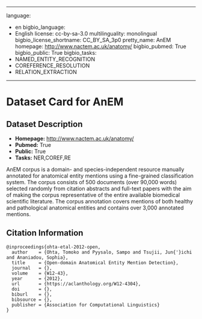 
---
language: 
- en
bigbio_language: 
- English
license: cc-by-sa-3.0
multilinguality: monolingual
bigbio_license_shortname: CC_BY_SA_3p0
pretty_name: AnEM
homepage: http://www.nactem.ac.uk/anatomy/
bigbio_pubmed: True
bigbio_public: True
bigbio_tasks: 
- NAMED_ENTITY_RECOGNITION
- COREFERENCE_RESOLUTION
- RELATION_EXTRACTION
---


# Dataset Card for AnEM

## Dataset Description

- **Homepage:** http://www.nactem.ac.uk/anatomy/
- **Pubmed:** True
- **Public:** True
- **Tasks:** NER,COREF,RE


AnEM corpus is a domain- and species-independent resource manually annotated for anatomical
entity mentions using a fine-grained classification system. The corpus consists of 500 documents
(over 90,000 words) selected randomly from citation abstracts and full-text papers with
the aim of making the corpus representative of the entire available biomedical scientific
literature. The corpus annotation covers mentions of both healthy and pathological anatomical
entities and contains over 3,000 annotated mentions.



## Citation Information

```
@inproceedings{ohta-etal-2012-open,
  author    = {Ohta, Tomoko and Pyysalo, Sampo and Tsujii, Jun{'}ichi and Ananiadou, Sophia},
  title     = {Open-domain Anatomical Entity Mention Detection},
  journal   = {},
  volume    = {W12-43},
  year      = {2012},
  url       = {https://aclanthology.org/W12-4304},
  doi       = {},
  biburl    = {},
  bibsource = {},
  publisher = {Association for Computational Linguistics}
}

```

